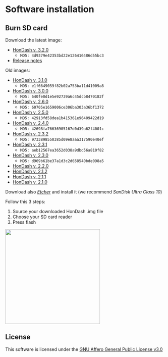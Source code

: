 # Software installation

## Burn SD card
Download the latest image:
* [HonDash v. 3.2.0](https://www.dropbox.com/s/pogboq2qkiw8l9d/HonDash_v3.2.0.img?dl=0)
    * `MD5: 4d9379e42353bd22e126416486d55bc3`
* [Release notes](https://github.com/pablobuenaposada/HonDash/blob/master/CHANGELOG.md)

Old images:
* [HonDash v. 3.1.0](https://www.dropbox.com/s/f36xq9f2evehwqa/HonDash_v3.1.0.img?dl=0)
    * `MD5: e1f6649059f82b02a753ba11d41009a8`
* [HonDash v. 3.0.0](https://www.dropbox.com/s/gzga908fpmny1g9/HonDash_v3.0.0.img?dl=0)
    * `MD5: 640fe0d1e5e92739a6c45dcb8470182f`
* [HonDash v. 2.6.0](https://www.dropbox.com/s/m76wyzx9qnumrss/HonDash_v2.6.0.img?dl=0)
    * `MD5: 60705e1659006ce306ba303a36bf1372`
* [HonDash v. 2.5.0](https://www.dropbox.com/s/s52mnzgslug2xnb/hondash_v2.5.0.img?dl=0)
    * `MD5: 42913fd58dea1b415361e96409422d19`
* [HonDash v. 2.4.0](https://www.dropbox.com/s/5jogzpbemktr2hk/HonDash_v2.4.0.img?dl=0)
    * `MD5: 42698fa76636905167d0d39a62f4001c`
* [HonDash v. 2.3.2](https://www.dropbox.com/s/1466muxb1fzv9tu/hondash_v2.3.2.img?dl=0)
    * `MD5: 9733898550385d09e8aaa317590e40ef`
* [HonDash v. 2.3.1](https://www.dropbox.com/s/3nb2f4axvqeuxaz/HonDash_v2.3.1.img?dl=0)
    * `MD5: aeb12567ea3652d038a9dbd56a810f82`
* [HonDash v. 2.3.0](https://www.dropbox.com/s/getaj6mjqisxf2n/HonDash_v2.3.0.img?dl=0)
    * `MD5: d969b61be37a1d3c2d658540bde098a5`
* [HonDash v. 2.2.0](https://www.dropbox.com/s/o0p84ighdjjr5ip/HonDash_v2.2.0.img?dl=0)
* [HonDash v. 2.1.2](https://www.dropbox.com/s/wo2zu6usjs9alvh/HonDash_v2.1.2.img?dl=0)
* [HonDash v. 2.1.1](https://www.dropbox.com/s/eajdt88avvtk086/HonDash_v2.1.1.img?dl=0)
* [HonDash v. 2.1.0](https://www.dropbox.com/s/509qwhykxto52ex/HonDash_2.1.img?dl=0)

Download also _[Etcher](https://www.balena.io/etcher/)_ and install it (we recommend _SanDisk Ultra Class 10_) 

Follow this 3 steps:
1. Source your downloaded HonDash .img file
2. Choose your SD card reader
3. Press flash

<img src="https://raw.github.com/pablobuenaposada/HonDash/master/docs/readme/etcher.png" data-canonical-src="https://raw.github.com/pablobuenaposada/HonDash/master/docs/readme/etcher.png" height="300"/>

## License
This software is licensed under the [GNU Affero General Public License v3.0](https://github.com/pablobuenaposada/HonDash/blob/master/LICENSE)